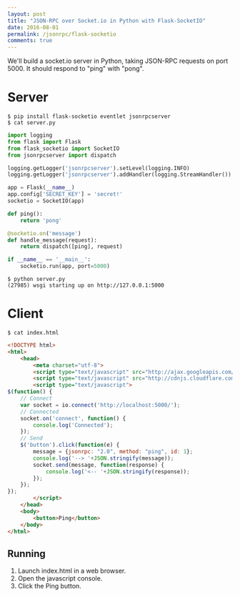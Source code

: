 ```yaml
---
layout: post
title: "JSON-RPC over Socket.io in Python with Flask-SocketIO"
date: 2016-08-01
permalink: /jsonrpc/flask-socketio
comments: true
---
```

We'll build a socket.io server in Python, taking JSON-RPC requests on port
5000. It should respond to "ping" with "pong".

Server
======

```shell
$ pip install flask-socketio eventlet jsonrpcserver
$ cat server.py
```
```python
import logging
from flask import Flask
from flask_socketio import SocketIO
from jsonrpcserver import dispatch

logging.getLogger('jsonrpcserver').setLevel(logging.INFO)
logging.getLogger('jsonrpcserver').addHandler(logging.StreamHandler())

app = Flask(__name__)
app.config['SECRET_KEY'] = 'secret!'
socketio = SocketIO(app)

def ping():
    return 'pong'

@socketio.on('message')
def handle_message(request):
    return dispatch([ping], request)

if __name__ == '__main__':
    socketio.run(app, port=5000)
```
```shell
$ python server.py
(27985) wsgi starting up on http://127.0.0.1:5000
```

Client
======

```shell
$ cat index.html
```
```html
<!DOCTYPE html>
<html>
    <head>
        <meta charset="utf-8">
        <script type="text/javascript" src="http://ajax.googleapis.com/ajax/libs/jquery/1.7.2/jquery.min.js"></script>
        <script type="text/javascript" src="http://cdnjs.cloudflare.com/ajax/libs/socket.io/1.4.5/socket.io.min.js"></script>
        <script type="text/javascript">
$(function() {
    // Connect
    var socket = io.connect('http://localhost:5000/');
    // Connected
    socket.on('connect', function() {
        console.log('Connected');
    });
    // Send
    $('button').click(function(e) {
        message = {jsonrpc: "2.0", method: "ping", id: 1};
        console.log('--> '+JSON.stringify(message));
        socket.send(message, function(response) {
            console.log('<-- '+JSON.stringify(response));
        });
    });
});
        </script>
    </head>
    <body>
        <button>Ping</button>
    </body>
</html>
```

Running
-------

1. Launch index.html in a web browser.
2. Open the javascript console.
3. Click the Ping button.
